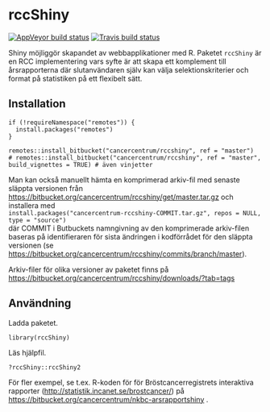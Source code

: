 
rccShiny
========

[![AppVeyor build
status](https://ci.appveyor.com/api/projects/status/h81m5d2ie1p7tqt2/branch/master?svg=true)](https://ci.appveyor.com/project/oc1lojo/rccshiny)
[![Travis build
status](https://travis-ci.com/oc1lojo/rccshiny.svg?branch=master)](https://travis-ci.com/oc1lojo/rccshiny)

Shiny möjliggör skapandet av webbapplikationer med R. Paketet `rccShiny`
är en RCC implementering vars syfte är att skapa ett komplement till
årsrapporterna där slutanvändaren själv kan välja selektionskriterier
och format på statistiken på ett flexibelt sätt.

Installation
------------

    if (!requireNamespace("remotes")) {
      install.packages("remotes")
    }

    remotes::install_bitbucket("cancercentrum/rccshiny", ref = "master")
    # remotes::install_bitbucket("cancercentrum/rccshiny", ref = "master", build_vignettes = TRUE) # även vinjetter

Man kan också manuellt hämta en komprimerad arkiv-fil med senaste
släppta versionen från
<a href="https://bitbucket.org/cancercentrum/rccshiny/get/master.tar.gz" class="uri">https://bitbucket.org/cancercentrum/rccshiny/get/master.tar.gz</a>
och installera med  
`install.packages("cancercentrum-rccshiny-COMMIT.tar.gz", repos = NULL, type = "source")`  
där COMMIT i Butbuckets namngivning av den komprimerade arkiv-filen
baseras på identifieraren för sista ändringen i kodförrådet för den
släppta versionen (se
<a href="https://bitbucket.org/cancercentrum/rccshiny/commits/branch/master" class="uri">https://bitbucket.org/cancercentrum/rccshiny/commits/branch/master</a>).

Arkiv-filer för olika versioner av paketet finns på
<a href="https://bitbucket.org/cancercentrum/rccshiny/downloads/?tab=tags" class="uri">https://bitbucket.org/cancercentrum/rccshiny/downloads/?tab=tags</a>

Användning
----------

Ladda paketet.

    library(rccShiny)

Läs hjälpfil.

    ?rccShiny::rccShiny2

För fler exempel, se t.ex. R-koden för för Bröstcancerregistrets
interaktiva rapporter
(<a href="http://statistik.incanet.se/brostcancer/" class="uri">http://statistik.incanet.se/brostcancer/</a>)
på
<a href="https://bitbucket.org/cancercentrum/nkbc-arsrapportshiny" class="uri">https://bitbucket.org/cancercentrum/nkbc-arsrapportshiny</a>
.
